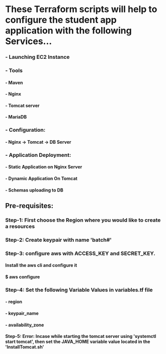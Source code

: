 # These Terraform scripts will help to configure the student app application with the following Services...

###  - Launching EC2 Instance
###  - Tools
####    - Maven
####    - Nginx
####    - Tomcat server
####    - MariaDB
###  - Configuration:
####    - Nginx -> Tomcat -> DB Server
###  - Application Deployment:
####    - Static Application on Nginx Server
####    - Dynamic Application On Tomcat
####    - Schemas uploading to DB

## Pre-requisites:

### Step-1: First choose the Region where you would like to create a resources

### Step-2: Create keypair with name 'batch#'

### Step-3: configure aws with ACCESS_KEY and SECRET_KEY.
#### Install the aws cli and configure it
#### $ aws configure

### Step-4: Set the following Variable Values in variables.tf file
####  - region
####  - keypair_name
####  - availability_zone

#### Step-5:  Error: Incase while starting the tomcat server using 'systemctl start tomcat', then set the JAVA_HOME variable value located in the 'InstallTomcat.sh'
